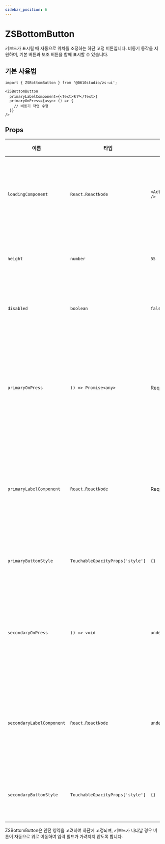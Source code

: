 ```yaml
---
sidebar_position: 6
---
```


# ZSBottomButton

키보드가 표시될 때 자동으로 위치를 조정하는 하단 고정 버튼입니다. 비동기 동작을 지원하며, 기본 버튼과 보조 버튼을 함께 표시할 수 있습니다.

## 기본 사용법

```tsx
import { ZSBottomButton } from '@0610studio/zs-ui';

<ZSBottomButton
  primaryLabelComponent={<Text>확인</Text>}
  primaryOnPress={async () => {
    // 비동기 작업 수행
  }}
/>
```

## Props

| 이름 | 타입 | 기본값 | 설명 |
|------|------|--------|------|
| `loadingComponent` | `React.ReactNode` | `<ActivityIndicator />` | 로딩 중 표시할 컴포넌트 |
| `height` | `number` | `55` | 버튼 영역의 높이 |
| `disabled` | `boolean` | `false` | 비활성화 여부 |
| `primaryOnPress` | `() => Promise<any>` | Required | 메인 버튼 클릭 시 실행될 비동기 함수 |
| `primaryLabelComponent` | `React.ReactNode` | Required | 메인 버튼에 표시될 컴포넌트 |
| `primaryButtonStyle` | `TouchableOpacityProps['style']` | `{}` | 메인 버튼 스타일 |
| `secondaryOnPress` | `() => void` | `undefined` | 서브 버튼 클릭 시 실행될 함수 |
| `secondaryLabelComponent` | `React.ReactNode` | `undefined` | 서브 버튼에 표시될 컴포넌트 |
| `secondaryButtonStyle` | `TouchableOpacityProps['style']` | `{}` | 서브 버튼 스타일 |

ZSBottomButton은 안전 영역을 고려하여 하단에 고정되며, 키보드가 나타날 경우 버튼이 자동으로 위로 이동하여 입력 필드가 가려지지 않도록 합니다.
